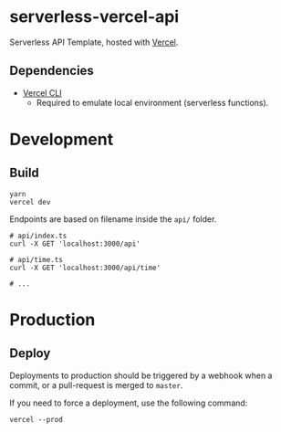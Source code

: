 # serverless-vercel-api

Serverless API Template, hosted with [Vercel](https://vercel.com/).

## Dependencies

- [Vercel CLI](https://vercel.com/download)
    - Required to emulate local environment (serverless functions).

# Development

## Build

```shell
yarn
vercel dev
```

Endpoints are based on filename inside the `api/` folder.

```shell
# api/index.ts
curl -X GET 'localhost:3000/api'

# api/time.ts
curl -X GET 'localhost:3000/api/time'

# ...
```

# Production

## Deploy

Deployments to production should be triggered by a webhook when a commit, or a pull-request is merged to `master`.

If you need to force a deployment, use the following command:

```shell
vercel --prod
```
